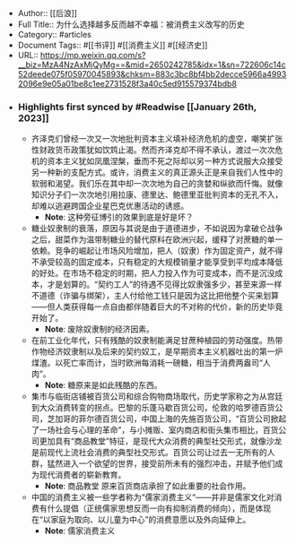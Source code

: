 - Author:: [[后浪]]
- Full Title:: 为什么选择越多反而越不幸福：被消费主义改写的历史
- Category:: #articles
- Document Tags:: #[[书评]] #[[消费主义]] #[[经济史]]
- URL:: https://mp.weixin.qq.com/s?__biz=MzA4NzAxMjQyMg==&mid=2650242785&idx=1&sn=722606c14c52deede075f05970045893&chksm=883c3bc8bf4bb2decce5966a49932096e9e05a01be8c1ee2731528f3a40c5ed915579374bdb8
- ### Highlights first synced by #Readwise [[January 26th, 2023]]
    - 齐泽克们曾经一次又一次地批判资本主义填补经济危机的虚空，嘲笑扩张性财政货币政策犹如饮鸩止渴。然而齐泽克却不得不承认，渡过一次次危机的资本主义犹如凤凰涅槃，垂而不死之际却以另一种方式说服大众接受另一种新的支配方式。或许，消费主义的真正源头正是来自我们人性中的软弱和渴望。我们乐在其中却一次次地为自己的贪婪和纵欲而忏悔。就像知识分子们一次次地引用拉康、德里达、鲍德里亚批判资本的无孔不入，却难以逃避跨国企业星巴克优惠活动的诱惑。
        - **Note**: 这种旁征博引的效果到底是好是坏？
    - 糖业奴隶制的衰落，原因与其说是由于道德进步，不如说因为拿破仑战争之后，甜菜作为温带制糖业的替代原料在欧洲兴起，缓释了对蔗糖的单一依赖。竞争的崛起让市场风险增加，把人（奴隶）作为固定资产，就不得不承受较高的固定成本，只有稳定的大规模销量才能享受到平均成本降低的好处。在市场不稳定的时期，把人力投入作为可变成本，而不是沉没成本，才是划算的。“契约工人”的待遇不见得比奴隶强多少，甚至来源一样不道德（诈骗与绑架），主人付给他工钱只是因为这比把他整个买来划算——但人类获得每一点自由都伴随着巨大的不对称的代价，新的历史毕竟开始了。
        - **Note**: 废除奴隶制的经济因素。
    - 在前工业化年代，只有残酷的奴隶制能满足甘蔗种植园的劳动强度。热带作物经济奴隶制以及后来的契约奴工，是早期资本主义机器吐出的第一炉煤渣。以死亡率而计，当时欧洲每消耗一磅糖，相当于消费两盎司“人肉”。
        - **Note**: 糖原来是如此残酷的东西。
    - 集市与临街店铺被百货公司和综合购物商场取代，历史学家称之为从宫廷到大众消费转变的拐点。巴黎的乐蓬马歇百货公司，伦敦的哈罗德百货公司，芝加哥的菲尔德百货公司，中国上海的先施百货公司，“百货公司掀起了一场社会与心理的革命”，与小摊贩、室内商店和街头集市相比，百货公司更加具有“商品教堂”特征，是现代大众消费的典型社交形式，就像沙龙是前现代上流社会消费的典型社交形式。百货公司让过去一无所有的人群，猛然进入一个欲望的世界，接受前所未有的强烈冲击，并赋予他们成为现代消费者的崭新教育。
        - **Note**: 商品教堂
原来百货商店承担了如此重要的社会作用。
    - 中国的消费主义被一些学者称为“儒家消费主义“——并非是儒家文化对消费有什么提倡（正统儒家思想反而一向有抑制消费的倾向），而是体现在“以家庭为取向、以儿童为中心”的消费意愿以及外向延伸上。
        - **Note**: 儒家消费主义
